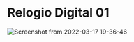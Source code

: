 # Relogio Digital 01
![Screenshot from 2022-03-17 19-36-46](https://user-images.githubusercontent.com/90485265/158905564-9586b86a-31fc-46fa-ba5a-f48577155ed1.png)
